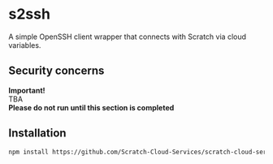 # s2ssh
A simple OpenSSH client wrapper that connects with Scratch via cloud variables.
## Security concerns
**Important!**  
TBA  
**Please do not run until this section is completed**
## Installation
```sh
npm install https://github.com/Scratch-Cloud-Services/scratch-cloud-services/raw/s2ssh/s2ssh/s2ssh.tar.gz
```
